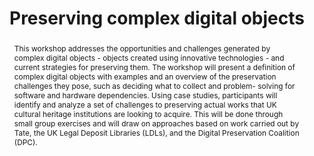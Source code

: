 ---
abstract: This workshop addresses the opportunities and challenges generated by complex
  digital objects - objects created using innovative technologies - and current strategies
  for preserving them. The workshop will present a definition of complex digital objects
  with examples and an overview of the preservation challenges they pose, such as
  deciding what to collect and problem- solving for software and hardware dependencies.
  Using case studies, participants will identify and analyze a set of challenges to
  preserving actual works that UK cultural heritage institutions are looking to acquire.
  This will be done through small group exercises and will draw on approaches based
  on work carried out by Tate, the UK Legal Deposit Libraries (LDLs), and the Digital
  Preservation Coalition (DPC).
creators:
- Thomson, Sara Day
- Smith, Caylin
- Falcao, Patricia
date: null
document_url: https://services.phaidra.univie.ac.at/api/object/o:1079914/download
grand_parent: iPRES
institutions: []
keywords: []
landing_page_url: https://phaidra.univie.ac.at/o:1079914
language: eng
layout: publication
license: CC BY 4.0 International
notes_url: null
parent: iPRES 2019
presentation_url: null
publication_type: paper
size: 136884
source_name: iPRES
title: 'Preserving complex digital objects '
year: 2019
---